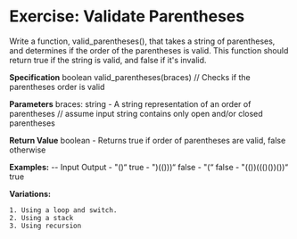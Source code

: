 # Exercise: Validate Parentheses

Write a function, valid_parentheses(), that takes a string of parentheses, and determines if the order of the parentheses is valid.
This function should return true if the string is valid, and false if it's invalid.       

**Specification**
        boolean valid_parentheses(braces)
        // Checks if the parentheses order is valid

**Parameters**
	braces: string - A string representation of an order of parentheses
	// assume input string contains only open and/or closed parentheses
	
**Return Value**
        boolean - Returns true if order of parentheses are valid, false otherwise
		
**Examples:**
        -- Input 			Output
        - "()“				true
        - ")(()))“			false
        - "(“				false
        - "(())((()())())“		true 
		
**Variations:**

	1. Using a loop and switch.
	2. Using a stack
	3. Using recursion
